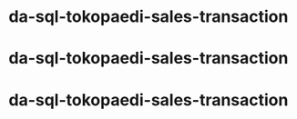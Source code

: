 # da-sql-tokopaedi-sales-transaction
# da-sql-tokopaedi-sales-transaction
# da-sql-tokopaedi-sales-transaction
